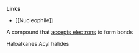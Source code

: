 **Links**
- [[Nucleophile]] 

A compound that <u>accepts electrons</u> to form bonds

Haloalkanes
Acyl halides